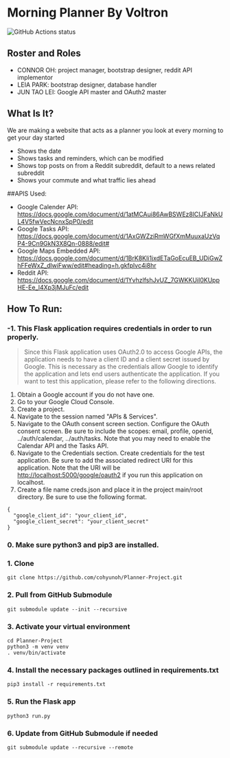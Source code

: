 # Morning Planner By Voltron
<img alt="GitHub Actions status" src="https://github.com/cohyunoh/Planner-Project/workflows/Python%20application/badge.svg">

## Roster and Roles
* CONNOR OH: project manager, bootstrap designer, reddit API implementor
* LEIA PARK: bootstrap designer, database handler
* JUN TAO LEI: Google API master and OAuth2 master

## What Is It?
We are making a website that acts as a planner you look at every morning to get your day started
* Shows the date
* Shows tasks and reminders, which can be modified
* Shows top posts on from a Reddit subreddit, default to a news related subreddit
* Shows your commute and what traffic lies ahead

##APIS Used:
* Google Calender API: https://docs.google.com/document/d/1atMCAui86AwBSWEz8lCIJFaNkUL4V5fwVecNcnxSpP0/edit
* Google Tasks API: https://docs.google.com/document/d/1AxGWZziRmWGfXmMuuxaUzVqP4-9Cn9GkN3X8Qn-0888/edit#
* Google Maps Embedded API: https://docs.google.com/document/d/1BrK8KIi1jxdETaGoEcuEB_UDiGwZhFFeWxZ_dlwiFww/edit#heading=h.gkfplvc4i8hr
* Reddit API: https://docs.google.com/document/d/1YvhzlfshJvUZ_7GWKKUiI0KUppHE-Ee_l4Xp3jMJuFc/edit

## How To Run:

### -1. This Flask application requires credentials in order to run properly.
> Since this Flask application uses OAuth2.0 to access Google APIs, the application needs to have a client ID and a client secret issued by Google. This is necessary as the credentials allow Google to identify the application and lets end users authenticate the application. If you want to test this application, please refer to the following directions.

1. Obtain a Google account if you do not have one.
2. Go to your Google Cloud Console.
3. Create a project.
4. Navigate to the session named "APIs & Services".
5. Navigate to the OAuth consent screen section. Configure the OAuth consent screen. Be sure to include the scopes: email, profile, openid, ../auth/calendar, ../auth/tasks. Note that you may need to enable the Calendar API and the Tasks API.
6. Navigate to the Credentials section. Create credentials for the test application. Be sure to add the associated redirect URI for this application. Note that the URI will be <http://localhost:5000/google/oauth2> if you run this application on localhost.
7. Create a file name creds.json and place it in the project main/root directory. Be sure to use the following format.
```
{
  "google_client_id": "your_client_id",
  "google_client_secret": "your_client_secret"
}
```


### 0. Make sure python3 and pip3 are installed.

### 1. Clone
```
git clone https://github.com/cohyunoh/Planner-Project.git
```

### 2. Pull from GitHub Submodule
```
git submodule update --init --recursive
```

### 3. Activate your virtual environment
```
cd Planner-Project
python3 -m venv venv
. venv/bin/activate
```

### 4. Install the necessary packages outlined in requirements.txt
```
pip3 install -r requirements.txt
```

### 5. Run the Flask app
```
python3 run.py
```

### 6. Update from GitHub Submodule if needed
```
git submodule update --recursive --remote
```
